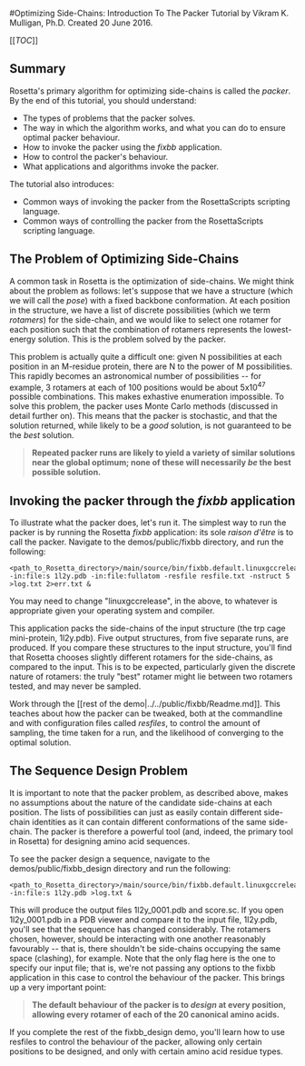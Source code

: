 #Optimizing Side-Chains: Introduction To The Packer
Tutorial by Vikram K. Mulligan, Ph.D.
Created 20 June 2016.

[[_TOC_]]

## Summary

Rosetta's primary algorithm for optimizing side-chains is called the <i>packer</i>.  By the end of this tutorial, you should understand:
- The types of problems that the packer solves.
- The way in which the algorithm works, and what you can do to ensure optimal packer behaviour.
- How to invoke the packer using the <i>fixbb</i> application.
- How to control the packer's behaviour.
- What applications and algorithms invoke the packer.

The tutorial also introduces:
- Common ways of invoking the packer from the RosettaScripts scripting language.
- Common ways of controlling the packer from the RosettaScripts scripting language.

## The Problem of Optimizing Side-Chains

A common task in Rosetta is the optimization of side-chains.  We might think about the problem as follows: let's suppose that we have a structure (which we will call the <i>pose</i>) with a fixed backbone conformation.  At each position in the structure, we have a list of discrete possibilities (which we term <i>rotamers</i>) for the side-chain, and we would like to select one rotamer for each position such that the combination of rotamers represents the lowest-energy solution.  This is the problem solved by the packer.

This problem is actually quite a difficult one: given N possibilities at each position in an M-residue protein, there are N to the power of M possibilities.  This rapidly becomes an astronomical number of possibilities -- for example, 3 rotamers at each of 100 positions would be about 5x10<sup>47</sup> possible combinations.  This makes exhastive enumeration impossible.  To solve this problem, the packer uses Monte Carlo methods (discussed in detail further on).  This means that the packer is stochastic, and that the solution returned, while likely to be a <i>good</i> solution, is not guaranteed to be the <i>best</i> solution.

> <b>Repeated packer runs are likely to yield a variety of similar solutions near the global optimum; none of these will necessarily <i>be</i> the best possible solution.</b>

## Invoking the packer through the <i>fixbb</i> application

To illustrate what the packer does, let's run it.  The simplest way to run the packer is by running the Rosetta <i>fixbb</i> application: its sole <i>raison d'être</i> is to call the packer.  Navigate to the demos/public/fixbb directory, and run the following:

```
<path_to_Rosetta_directory>/main/source/bin/fixbb.default.linuxgccrelease -in:file:s 1l2y.pdb -in:file:fullatom -resfile resfile.txt -nstruct 5 >log.txt 2>err.txt &
```

You may need to change "linuxgccrelease", in the above, to whatever is appropriate given your operating system and compiler.

This application packs the side-chains of the input structure (the trp cage mini-protein, 1l2y.pdb).  Five output structures, from five separate runs, are produced.  If you compare these structures to the input structure, you'll find that Rosetta chooses slightly different rotamers for the side-chains, as compared to the input.  This is to be expected, particularly given the discrete nature of rotamers: the truly "best" rotamer might lie between two rotamers tested, and may never be sampled.

Work through the [[rest of the demo|../../public/fixbb/Readme.md]].  This teaches about how the packer can be tweaked, both at the commandline and with configuration files called <i>resfiles</i>, to control the amount of sampling, the time taken for a run, and the likelihood of converging to the optimal solution.

## The Sequence Design Problem

It is important to note that the packer problem, as described above, makes no assumptions about the nature of the candidate side-chains at each position.  The lists of possibilities can just as easily contain different side-chain identities as it can contain different conformations of the same side-chain.  The packer is therefore a powerful tool (and, indeed, the primary tool in Rosetta) for designing amino acid sequences.

To see the packer design a sequence, navigate to the demos/public/fixbb_design directory and run the following:

```
<path_to_Rosetta_directory>/main/source/bin/fixbb.default.linuxgccrelease -in:file:s 1l2y.pdb >log.txt &
```

This will produce the output files 1l2y_0001.pdb and score.sc.  If you open 1l2y_0001.pdb in a PDB viewer and compare it to the input file, 1l2y.pdb, you'll see that the sequence has changed considerably.  The rotamers chosen, however, should be interacting with one another reasonably favourably -- that is, there shouldn't be side-chains occupying the same space (clashing), for example.  Note that the only flag here is the one to specify our input file; that is, we're not passing any options to the fixbb application in this case to control the behaviour of the packer.  This brings up a very important point:

> <b>The default behaviour of the packer is to <i>design</i> at every position, allowing every rotamer of each of the 20 canonical amino acids.</b>

If you complete the rest of the fixbb_design demo, you'll learn how to use resfiles to control the behaviour of the packer, allowing only certain positions to be designed, and only with certain amino acid residue types.
